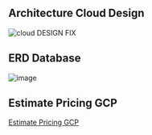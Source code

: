 ## Architecture Cloud Design
![cloud DESIGN FIX](https://user-images.githubusercontent.com/79828903/172856858-5a50dc5e-34aa-42db-a4db-fdb482309ef3.jpg)


## ERD Database
![image](https://user-images.githubusercontent.com/79828903/171635145-3fa006da-a30b-4e5a-8dc6-6fb6ab3b1528.png)


## Estimate Pricing GCP 
[Estimate Pricing GCP](https://cloud.google.com/products/calculator/#id=a1f8cf61-fc8e-46c0-86c5-c61ee57f4228)
